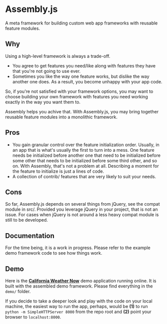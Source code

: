 # Assembly.js

A meta framework for building custom web app frameworks with reusable
feature modules.


## Why

Using a high-level framework is always a trade-off.

- You agree to get features you need/like along with features they have that
  you're not going to use ever.
- Sometimes you like the way one feature works, but dislike the way another
  one does. As a result, you become unhappy with your app code.

So, if you're not satisfied with your framework options, you may want to choose
building your own framework with features you need working exactly in the way
you want them to.

Assembly helps you achive that. With Assembly.js, you may bring together
reusable feature modules into a monolithic framework.


## Pros

- You gain granular control over the feature initialization order.
  Usually, in an app that is what's usually the first to turn into a mess.
  One feature needs be initialized before another one that need to be
  initialized before some other that needs to be initialized before some
  third other, and so on. With Assembly, that's not a problem at all.
  Describing a moment for the feature to initialize is just a lines of code.
- A collection of contrib/ features that are very likely to suit your needs.


## Cons

So far, Assembly.js depends on several things from jQuery, see the compat module
in src/. Provided you leverage jQuery in your project, that is not an issue.
For cases when jQuery is not around a less heavy compat module is still to be
developed.


## Documentation

For the time being, it is a work in progress. Please refer to the example
demo framework code to see how things work.


## Demo

Here is the [**California Weather Now**](http://mcmlxxxiii.github.io/Assembly.js/demo/)
demo application running online. It is built with the assembled demo framework.
Please find everything in the `demo/` folder.

If you decide to take a deeper look and play with the code on your local
machine, the easiest way to run the app, perhaps, would be
**(1)** to run `python -m SimpleHTTPServer 8000` from the repo root and
**(2)** point your browser to `localhost:8000`.
